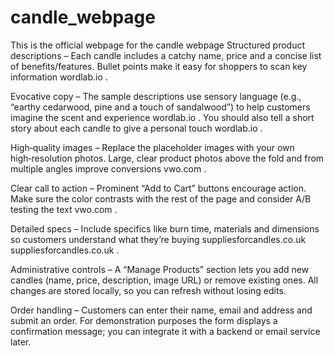 # candle_webpage
This is the official webpage for the candle webpage
Structured product descriptions – Each candle includes a catchy name, price and a concise list of benefits/features. Bullet points make it easy for shoppers to scan key information
wordlab.io
.

Evocative copy – The sample descriptions use sensory language (e.g., “earthy cedarwood, pine and a touch of sandalwood”) to help customers imagine the scent and experience
wordlab.io
. You should also tell a short story about each candle to give a personal touch
wordlab.io
.

High‑quality images – Replace the placeholder images with your own high‑resolution photos. Large, clear product photos above the fold and from multiple angles improve conversions
vwo.com
.

Clear call to action – Prominent “Add to Cart” buttons encourage action. Make sure the color contrasts with the rest of the page and consider A/B testing the text
vwo.com
.

Detailed specs – Include specifics like burn time, materials and dimensions so customers understand what they’re buying
suppliesforcandles.co.uk
suppliesforcandles.co.uk
.

Administrative controls – A “Manage Products” section lets you add new candles (name, price, description, image URL) or remove existing ones. All changes are stored locally, so you can refresh without losing edits.

Order handling – Customers can enter their name, email and address and submit an order. For demonstration purposes the form displays a confirmation message; you can integrate it with a backend or email service later.
